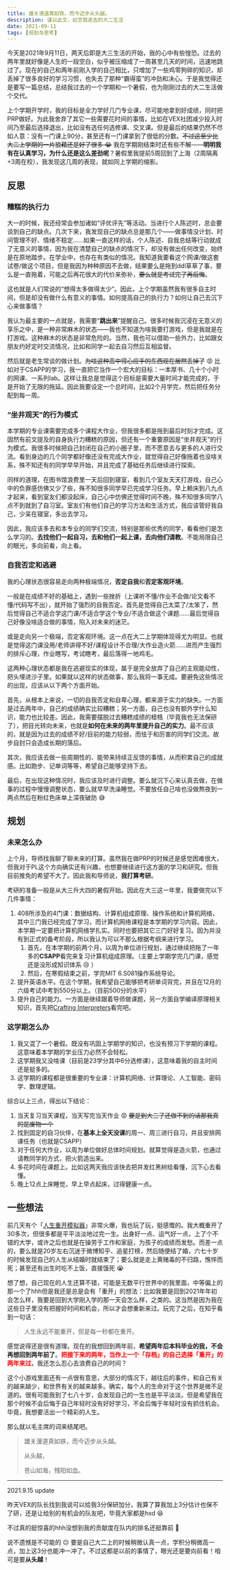 ```yaml
---
title: 雄关漫道真如铁，而今迈步从头越。
description: 谨以此文，纪念我逝去的大二生活
date: 2021-09-11
tags: [规划与思考]
---
```


今天是2021年9月11日，两天后即是大三生活的开始，我的心中有些惶恐。过去的两年里就好像是人生的一段空白，似乎被压缩成了一周甚至几天的时间，迅速地跳过了。现在的自己和两年前刚入学的自己相比，只增加了一些鸡零狗碎的知识，却丢掉了很多良好的学习习惯，也失去了那种“霸得蛮”的冲劲和决心。于是我觉得还是要写一篇总结，总结我过去的一个学期和一个暑假，也为刚刚过去的大二生活做个交代。

上个学期开学时，我的目标是全力学好几门专业课，尽可能地拿到好成绩，同时把PRP做好。为此我舍弃了其它一些需要花时间的事情，比如在VEX社团减少投入时间乃至最后选择退出，比如没有选任何选修课、交叉课。但是最后的结果仍然不尽如人意：没有一门课上90分，甚至还有一门课拿到了很低的分数。~~不过这至少比大二上学期的一片狼藉还是好了很多 :sob:~~ 我在学期刚结束时还有些不解——**明明我有在认真学习，为什么还是这么差劲呢**？暑假里我提前5周回到了上海（2周隔离+3周在校），我发现这几周的表现，就如同上学期的缩影。

## 反思

### 糟糕的执行力

大一的时候，我还经常会参加诸如“评优评先”等活动。当进行个人陈述时，总会要谈到自己的缺点。几次下来，我发现自己的缺点总是那几个——做事情没计划、时间管理不好、情绪不稳定......如果一直这样的话，个人陈述、自我总结等行动就成了无意义的事情，因为我在清楚自己的缺点的情况下，却没有做出任何改变，始终是在原地踏步。在学业中，也存在有类似的情况。我知道我要看这个网课/做这套试卷/做这个项目，但是我因为种种原因不去做，结果要么是拖到ddl草草了事，要么是一直拖着，可能之后再花很大的代价来弥补，~~要么就是考试完了再后悔~~。

这也就是人们常说的“想得太多做得太少”。因此，上个学期虽然我有很多自主时间，但是却没有做什么有意义的事情。如何提高自己的执行力？如何让自己去沉下心来做事情？

我认为最主要的一点就是，我需要“**跳出来**”提醒自己。很多时候我沉浸在无意义的享乐之中，是一种非常麻木的状态——我也不知道为啥我要打游戏，但是我就是在打游戏。这种麻木的状态是非常危险的。当然，我也可以借助一些外力，比如跟女朋友约好定时交流情况，比如和同学一起去自习然后互相监督。

然后就是老生常谈的做计划。~~为啥这种高中得心应手的东西现在居然丢掉了~~ :rage: 比如对于CSAPP的学习，我一直把它当作一个宏大的目标：一本厚书、几十个小时的网课、一系列lab。这样让我总是觉得这个目标是需要大量时间才能完成的，于是开始了无限的拖延。因此我要设定一个总时间，比如2个月学完，然后把任务分配到每一周。

### “坐井观天”的行为模式

本学期的专业课需要完成多个课程大作业，但我很多都是拖到最后时刻才完成。这固然有前文提及的自身执行力糟糕的原因，但还有一个重要原因是“坐井观天”的行为模式。我很多时候把自己封闭在自己的小圈子里，而不愿意去与更多的人进行交流。看到身边的几个同学都好像还没有完成大作业，就觉得自己好像拖着也没啥关系，殊不知还有的同学早早开始，并且完成了基础任务后继续进行探索。

同样的道理，在图书馆浪费里一天后回到寝室，看到几个室友天天打游戏，自己心中的负罪感仿佛又少了些，殊不知很多同学早已完成学习任务。早上赖床到八九点才起来，看到室友们都没起床，自己心中仿佛还觉得时间不晚，殊不知很多同学八点不到就到了自习室。室友们有他们自己的学习方法和生活方式，我应该管好我自己，少呆在寝室，多出去学习。

因此，我应该多去和本专业的同学们交流，特别是那些优秀的同学，看看他们是怎么学习的。**去找他们一起自习，去和他们一起上课，去向他们请教**。不能局限自己的眼光，多向前看，向上看。

### 自我否定和逃避

我的心理状态很容易走向两种极端情况，**否定自我**和**否定客观环境**。

一般是在成绩不好的基础上，遇到一些挫折（上课听不懂/作业不会做/论文看不懂/代码写不出），就开始了强烈的自我否定。首先是觉得自己太菜了/太笨了，然后觉得自己不适合学这门课/不适合学这个专业/不适合做这个课题......最后觉得自己好像没啥适合做的事情，陷入对未来的迷茫。

或是走向另一个极端，否定客观环境。这一点在大二上学期体现得尤为明显。也就是觉得这门课没用/老师讲得不好/课程设计不合理/大作业造火箭......进而产生强烈的排斥心理，作业瞎写，考试瞎考，最后落得一地鸡毛。

这两种心理状态都是我在逃避现实的体现，属于是完全放弃了自己的主观能动性，把头埋进沙子里。如果就以这样的状态做事，那么我将一事无成。要避免这些情况的出现，应该从以下两个方面开始。

首先，从根本上来说，一切的自我否定和自卑心理，都来源于实力的缺失。一方面是过去两年中，自己的成绩确实比较糟糕；另一方面，自己也没有额外学什么知识，能力也比较差。因此，我需要摆脱过去糟糕成绩的桎梏（毕竟我也无法保研了），把目光转向未来，也就是**如何在未来的两年里提升自己的实力**。最不应该的，就是因为过去的成绩不好/目前的能力较弱，而怯于和厉害的同学们交流。故步自封只会造成长期的落后。

其次，我应该去做一些周期性的、能带来持续正反馈的事情，从而积累自己的成就感。比如跑步、记单词等等，希望自己能够坚持下去。

最后，在出现这种情况时，我应该及时进行调整。要么就沉下心来认真去做，在做事的过程中慢慢调整状态，要么就早早洗澡睡觉。不要放任自己啥也没做熬夜到一两点然后在粉红色床单上深夜破防 :sweat_smile:

## 规划

### 未来怎么办

上个月，导师找我聊了聊未来的打算。虽然我在做PRP的时候还是感觉困难很大，但我对于PL这个方向确实还有兴趣，也想要继续进行这方面的学习和研究。但我目前推免的希望不大了。因此我和导师说，**我打算考研**。

考研的准备一般是从大三升大四的暑假开始。因此在大三这一年里，我要做完以下几件事情：

1. 408所涉及的4门课：数据结构、计算机组成原理、操作系统和计算机网络，其中三门我已经完成了学习，而计算机网络课程是本学期的学习内容。因此，本学期一定要把计算机网络学扎实。同时也要把其它三门好好复习。因为并没有到正式的备考阶段，所以我认为可以不那么根据考纲来进行学习。
   1. 首先，在本学期的前两个月，以周为单位进行规划，通过继续把拖了一年多的**CSAPP**看完来复习计算机组成原理。（主要上学期学完几门课，感觉还是没形成知识体系 :cry: ）
   2. 然后，在寒假结束之前，学完MIT 6.S081操作系统导论。
2. 提升英语水平。在这个学期，我希望自己能够把考研单词背完，并且在12月的六级考试中考到550分以上。（目前500分的水平）
3. 提升自己的能力。一方面是继续跟着导师做课题，另一方面自学编译原理相关知识，首先把[Crafting Interpreters](https://craftinginterpreters.com/contents.html)看完吧。

### 这学期怎么办

1. 我又混了一个暑假。既没有巩固上学期学的知识，也没有预习下学期的课程。这意味着本学期的学业压力必然不会轻松。
2. 这学期我又没啥课（目前是23学分其中6分选修课），这意味着我的自主时间还是挺多的。
3. 这学期的课程都是很重要的专业课：计算机网络、计算理论、人工智能、密码学、数理逻辑。

综合以上三点，得出以下结论：

1. 当天复习当天课程，当天写完当天作业 :rage: ~~要是到大三了还做不到的话那我真的是废物一个~~
2. 找到固定的自习伙伴，在**基本上全天没课**的周一、周三进行自习，并且安排网课任务（也就是CSAPP）
3. 对于任何大作业，以周为单位做好总体时间规划。就算觉得是造火箭，也通过请教同学的方式，把火箭造出来。
4. 多花时间在课题上。比如这两天我应该快去把并发红黑树给看懂，沉下心去看懂。
5. 晚上12点上床睡觉，早上早点起床，过得健康一点。

## 一些想法

前几天有个「[人生重开模拟器](http://liferestart.syaro.io/view/)」非常火爆，我也玩了玩，挺感慨的。我大概重开了30多次，但很多都是平平淡淡地过完一生。出身好一点、运气好一点，上了个不错的大学，或许之后也就是在操劳于工作和家庭，为孩子的成绩而发愁。而差一点的，要么就是20岁左右沉迷于微博知乎、追星打榜，然后随便结了婚，六七十岁的时候发现自己的人生从结婚时就结束了；要么就是走上黄赌毒的不归路，憔悴而死；甚至还有出生时吃不上饭，直接饿死 :sob:

想了想，自己现在的人生还算不错，可能是无数平行世界中的我里面，中等偏上的那一个了hhh但是我还是总是会有「重开」的想法：比如我要是回到2021年年初会怎么样，我要是回到大学刚入学的那一天会怎么样，之类的。这当然是因为我在这些日子里没有把握好时间和机会，所以才会想重新来过。玩完了之后，在知乎看到一句话：

> 人生永远不能重开，但是每一秒都在重开。

感觉说得还是很有道理。现在的我想回到两年前，**希望两年后本科毕业的我，不会再想回到两年前了**。<font color=red>**把接下来的两年，当作上一个「存档」的自己选择「重开」的两年来过**</font>，我还怎么忍心去浪费自己的时间？

这个小游戏里面还有一点很有意思，大部分的情况下，越往后的事件，和自己有关的越来越少，和世界有关的越来越多。确实，每个人的生命对于这个世界是微不足道的。很有可能我到了七八十岁，会发现自己的一生也是平平淡淡。但是希望我在那个时候不会后悔于自己年轻时没有好好学习，不会后悔于年轻时没有抓住机会。毕竟，我想要活出一个精彩的人生。

那么就以毛主席的词来结尾吧。

> 雄关漫道真如铁，而今迈步从头越。
>
> 从头越，
>
> 苍山如海，残阳如血。

***

2021.9.15 update

昨天VEX的队长找到我说可以给我3分保研加分，我算了算我加上3分估计也保不了研，还是让给别的有机会的队友吧，毕竟大家都是hxd :satisfied:

不过真的挺惊喜的hhh没想到我的贡献度在队内的排名还挺靠前 :rofl:

说不遗憾是不可能的 :pensive: 要是自己大二上的时候稍微认真一点，学积分稍微高一点，加上这3分也能冲一冲了。不过这都是以前的事情了，眼光还是要向前看！咱可是要**从头越**！
